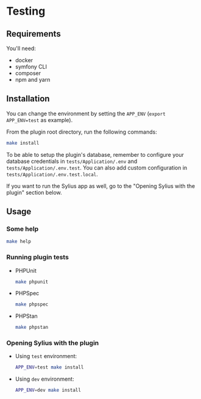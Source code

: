 # Testing

## Requirements

You'll need:

- docker
- symfony CLI
- composer
- npm and yarn

## Installation

You can change the environment by setting the `APP_ENV` (`export APP_ENV=test` as example).

From the plugin root directory, run the following commands:

```bash
make install
```

To be able to setup the plugin's database, remember to configure your database credentials in `tests/Application/.env` 
and `tests/Application/.env.test`. You can also add custom configuration in `tests/Application/.env.test.local`.

If you want to run the Sylius app as well, go to the "Opening Sylius with the plugin" section below.

## Usage

### Some help

```bash
make help
```

### Running plugin tests

  - PHPUnit

    ```bash
    make phpunit
    ```

  - PHPSpec

    ```bash
    make phpspec
    ```
    
  - PHPStan
  
    ```bash
    make phpstan
    ```

### Opening Sylius with the plugin

- Using `test` environment:

    ```bash
    APP_ENV=test make install
    ```
    
- Using `dev` environment:

    ```bash
    APP_ENV=dev make install
    ```
